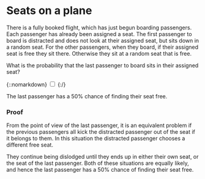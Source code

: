 # Seats on a plane

There is a fully booked flight, which has just begun boarding passengers. Each
passenger has already been assigned a seat. The first passenger to board is distracted and
does not look at their assigned seat, but sits down in a random
seat.
For the other passengers, when they board, if their assigned seat is free they
sit there. Otherwise they sit at a random seat that is free.

What is the probability that the last passenger to board sits in their assigned
seat?

{::nomarkdown}
<label for="{{ include.id }}"></label>
<input type="checkbox" class="solution" id="{{ include.id }}">
{:/}
<div>

The last passenger has a 50% chance of finding their seat free.

### Proof

From the point of view of the last passenger, it is an equivalent problem if the
previous passengers all kick the distracted passenger out of the seat if it belongs
to them. In this situation the distracted passenger chooses a different free
seat.

They continue being dislodged until they ends up in either their own seat, or the
seat of the last passenger. Both of these situations are equally likely, and
hence the last passenger has a 50% chance of finding their seat free.

</div>
